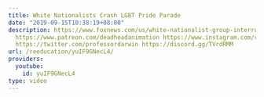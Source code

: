 ```yaml
---
title: White Nationalists Crash LGBT Pride Parade
date: "2019-09-15T10:38:19+08:00"
description: https://www.foxnews.com/us/white-nationalist-group-interrupts-detroit-pride-event-appear-to-urinate-on-israeli-flag
  https://www.patreon.com/deadheadanimation https://www.instagram.com/re_education.official/?hl=en
  https://twitter.com/professordarwin https://discord.gg/TVrdRMM
url: /reeducation/yuIF9GNecL4/
providers:
  youtube:
    id: yuIF9GNecL4
type: video
---
```

